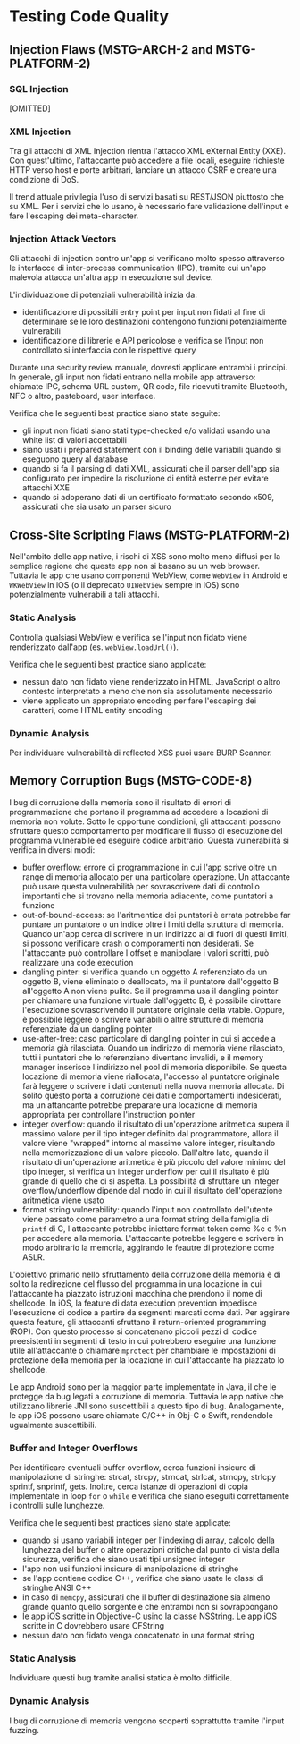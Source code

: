 # Testing Code Quality

## Injection Flaws (MSTG-ARCH-2 and MSTG-PLATFORM-2)

### SQL Injection

[OMITTED]

### XML Injection

Tra gli attacchi di XML Injection rientra l'attacco XML eXternal Entity (XXE).
Con quest'ultimo, l'attaccante può accedere a file locali, eseguire richieste HTTP verso host e porte arbitrari, lanciare un attacco CSRF e creare una condizione di DoS.

Il trend attuale privilegia l'uso di servizi basati su REST/JSON piuttosto che su XML.
Per i servizi che lo usano, è necessario fare validazione dell'input e fare l'escaping dei meta-character.

### Injection Attack Vectors

Gli attacchi di injection contro un'app si verificano molto spesso attraverso le interfacce di inter-process communication (IPC), tramite cui un'app malevola attacca un'altra app in esecuzione sul device.

L'individuazione di potenziali vulnerabilità inizia da:

- identificazione di possibili entry point per input non fidati al fine di determinare se le loro destinazioni contengono funzioni potenzialmente vulnerabili
- identificazione di librerie e API pericolose e verifica se l'input non controllato si interfaccia con le rispettive query

Durante una security review manuale, dovresti applicare entrambi i principi.
In generale, gli input non fidati entrano nella mobile app attraverso:
chiamate IPC, 
schema URL custom, 
QR code, 
file ricevuti tramite Bluetooth, NFC o altro, 
pasteboard, 
user interface.

Verifica che le seguenti best practice siano state seguite:

- gli input non fidati siano stati type-checked e/o validati usando una white list di valori accettabili
- siano usati i prepared statement con il binding delle variabili quando si eseguono query al database
- quando si fa il parsing di dati XML, assicurati che il parser dell'app sia configurato per impedire la risoluzione di entità esterne per evitare attacchi XXE
- quando si adoperano dati di un certificato formattato secondo x509, assicurati che sia usato un parser sicuro

## Cross-Site Scripting Flaws (MSTG-PLATFORM-2)

Nell'ambito delle app native, i rischi di XSS sono molto meno diffusi per la semplice ragione che queste app non si basano su un web browser.
Tuttavia le app che usano componenti WebView, come `WebView` in Android e `WKWebView` in iOS (o il deprecato `UIWebView` sempre in iOS) sono potenzialmente vulnerabili a tali attacchi.

### Static Analysis

Controlla qualsiasi WebView e verifica se l'input non fidato viene renderizzato dall'app (es. `webView.loadUrl()`).

Verifica che le seguenti best practice siano applicate:

- nessun dato non fidato viene renderizzato in HTML, JavaScript o altro contesto interpretato a meno che non sia assolutamente necessario
- viene applicato un appropriato encoding per fare l'escaping dei caratteri, come HTML entity encoding

### Dynamic Analysis

Per individuare vulnerabilità di reflected XSS puoi usare BURP Scanner.

## Memory Corruption Bugs (MSTG-CODE-8)

I bug di corruzione della memoria sono il risultato di errori di programmazione che portano il programma ad accedere a locazioni di memoria non volute.
Sotto le opportune condizioni, gli attaccanti possono sfruttare questo comportamento per modificare il flusso di esecuzione del programma vulnerabile ed eseguire codice arbitrario.
Questa vulnerabilità si verifica in diversi modi:

- buffer overflow:
errore di programmazione in cui l'app scrive oltre un range di memoria allocato per una particolare operazione.
Un attaccante può usare questa vulnerabilità per sovrascrivere dati di controllo importanti che si trovano nella memoria adiacente, come puntatori a funzione
- out-of-bound-access:
se l'aritmentica dei puntatori è errata potrebbe far puntare un puntatore o un indice oltre i limiti della struttura di memoria.
Quando un'app cerca di scrivere in un indirizzo al di fuori di questi limiti, si possono verificare crash o comporamenti non desiderati.
Se l'attaccante può controllare l'offset e manipolare i valori scritti, può realizzare una code execution
- dangling pinter:
si verifica quando un oggetto A referenziato da un oggetto B, viene eliminato o deallocato, ma il puntatore dall'oggetto B all'oggetto A non viene pulito.
Se il programma usa il dangling pointer per chiamare una funzione virtuale dall'oggetto B, è possibile dirottare l'esecuzione sovrascrivendo il puntatore originale della vtable.
Oppure, è possibile leggere o scrivere variabili o altre strutture di memoria referenziate da un dangling pointer
- use-after-free:
caso particolare di dangling pointer in cui si accede a memoria già rilasciata.
Quando un indirizzo di memoria viene rilasciato, tutti i puntatori che lo referenziano diventano invalidi, e il memory manager inserisce l'indirizzo nel pool di memoria disponibile.
Se questa locazione di memoria viene riallocata, l'accesso al puntatore originale farà leggere o scrivere i dati contenuti nella nuova memoria allocata.
Di solito questo porta a corruzione dei dati e comportamenti indesiderati, ma un attancante potrebbe preparare una locazione di memoria appropriata per controllare l'instruction pointer
- integer overflow:
quando il risultato di un'operazione aritmetica supera il massimo valore per il tipo integer definito dal programmatore, allora il valore viene "wrapped" intorno al massimo valore integer, risultando nella memorizzazione di un valore piccolo.
Dall'altro lato, quando il risultato di un'operazione aritmetica è più piccolo del valore minimo del tipo integer, si verifica un integer underflow per cui il risultato è più grande di quello che ci si aspetta.
La possibilità di sfruttare un integer overflow/underflow dipende dal modo in cui il risultato dell'operazione aritmetica viene usato
- format string vulnerability:
quando l'input non controllato dell'utente viene passato come parametro a una format string della famiglia di `printf` di C, l'attaccante potrebbe iniettare format token come %c e %n per accedere alla memoria.
L'attaccante potrebbe leggere e scrivere in modo arbitrario la memoria, aggirando le feautre di protezione come ASLR.

L'obiettivo primario nello sfruttamento della corruzione della memoria è di solito la redirezione del flusso del programma in una locazione in cui l'attaccante ha piazzato istruzioni macchina che prendono il nome di shellcode.
In iOS, la feature di data execution prevention impedisce l'esecuzione di codice a partire da segmenti marcati come dati.
Per aggirare questa feature, gli attaccanti sfruttano il return-oriented programming (ROP).
Con questo processo si concatenano piccoli pezzi di codice preesistenti in segmenti di testo in cui potrebbero eseguire una funzione utile all'attaccante o chiamare `mprotect` per chambiare le impostazioni di protezione della memoria per la locazione in cui l'attaccante ha piazzato lo shellcode.

Le app Android sono per la maggior parte implementate in Java, il che le protegge da bug legati a corruzione di memoria.
Tuttavia le app native che utilizzano librerie JNI sono suscettibili a questo tipo di bug.
Analogamente, le app iOS possono usare chiamate C/C++ in Obj-C o Swift, rendendole ugualmente suscettibili.

### Buffer and Integer Overflows

Per identificare eventuali buffer overflow, cerca funzioni insicure di manipolazione di stringhe: 
strcat, 
strcpy, 
strncat, 
strlcat, 
strncpy,
strlcpy
sprintf,
snprintf,
gets.
Inoltre, cerca istanze di operazioni di copia implementate in loop `for` o `while` e verifica che siano eseguiti correttamente i controlli sulle lunghezze.

Verifica che le seguenti best practices siano state applicate:

- quando si usano variabili integer per l'indexing di array, calcolo della lunghezza del buffer o altre operazioni critiche dal punto di vista della sicurezza, 
verifica che siano usati tipi unsigned integer
- l'app non usi funzioni insicure di manipolazione di stringhe
- se l'app contiene codice C++, verifica che siano usate le classi di stringhe ANSI C++
- in caso di `memcpy`, assicurati che il buffer di destinazione sia almeno grande quanto quello sorgente e che entrambi non si sovrappongano
- le app iOS scritte in Objective-C usino la classe NSString.
Le app iOS scritte in C dovrebbero usare CFString
- nessun dato non fidato venga concatenato in una format string

### Static Analysis

Individuare questi bug tramite analisi statica è molto difficile.

### Dynamic Analysis

I bug di corruzione di memoria vengono scoperti soprattutto tramite l'input fuzzing.
